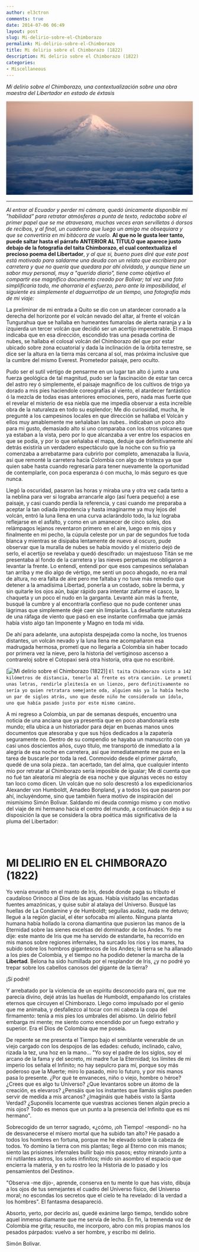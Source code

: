 ```yaml
---
author: el3ctron
comments: true
date: 2014-07-06 06:49
layout: post
slug: Mi-delirio-sobre-el-Chimborazo
permalink: Mi-delirio-sobre-el-Chimborazo
title: Mi delirio sobre el Chimborazo (1822)
description: Mi delirio sobre el Chimborazo (1822)
categories:
- Miscellaneous
---
```


*Mi delirio sobre el Chimborazo, una contextualización sobre una obra maestra del Libertador en estado de éxtasis*

[![Mi delirio sobre el Chimborazo (1822)](/wp-content/uploads/por_tema/vitacoradevuelo/chimborazo.jpg)](//el3ctron.github.io/Mi-delirio-sobre-el-Chimborazo "Mi delirio sobre el Chimborazo (1822)... [CLICK PARA ENTRAR AL ARTÍCULO]")

<!-- more -->
---
*Al entrar al Ecuador y perder mi cámara, quedó únicamente disponible mi "habilidad" para retratar atmósferas a punta de texto, redactaba sobre el primer papel que se me atravesara, muchas veces eran servilletas ó dorsos de recibos, y al final, un cuaderno que luego un amigo me obsequiara y que se convertiría en mi bitácora de vuelo.*
**Al que no le gusta leer tanto, puede saltar hasta el párrafo ANTERIOR AL TÍTULO que aparece justo debajo de la fotografía del taita Chimborazo, el cual contextualiza el precioso poema del Libertador**, *y al que si, bueno pues diré que este post está motivado para saldarme una deuda con un relato que escribiera por carretera y que no quería que quedara por ahí olvidado, y aunque tiene un sabor muy personal, muy a "querido diario", tiene como objetivo el compartir ese magnífico documento creado por Bolivar; tal vez una foto simplificaría todo, me ahorraría el esfuerzo, pero ante la imposibilidad, el siguiente es simplemente el daguerrotipo de un tiempo, una fotografía más de mi viaje:*

La preliminar de mi entrada a Quito se dio con un atardecer coronado a la derecha del horizonte por el volcán nevado del altar, al frente el volcán Tungurahua que se hallaba en humeantes fumarolas de alerta naranja y a la izquierda un tercer volcán que decidió ser un acertijo impenetrable. El mapa indicaba que en esa dirección, escondido tras una pesada cortina de nubes, se hallaba el colosal volcán del Chimborazo del que por estar ubicado sobre zona ecuatorial y dada la inclinación de la órbita terrestre, se dice ser la altura en la tierra más cercana al sol, mas próxima inclusive que la cumbre del mismo Everest. Prometedor paisaje, pero oculto.

Pudo ser el sutil vértigo de pensarme en un lugar tan alto ó junto a una fuerza geológica de tal magnitud, pudo ser la fascinación de estar tan cerca del astro rey ó simplemente, el paisaje magnífico de los cultivos de trigo ya dorado a mis pies haciendole coreografías al viento, el atardecer fantástico ó la mezcla de todas esas anteriores emociones, pero, nada mas fuerte que el revelar el misterio de esa niebla que me impedía observar a esta increíble obra de la naturaleza en todo su esplendor; Me dio curiosidad, mucha, le pregunté a los campesinos locales en que dirección se hallaba el Volcán y ellos muy amablemente me señalaban las nubes.. indicaban un poco alto para mi gusto, demasiado alto si uno comparaba con los otros volcanes que ya estaban a la vista, pero por lo que alcanzaba a ver entre los espacios en que se podía, y por lo que señalaba el mapa, deduje que definitivamente ahí detrás existiría un verdadero espectáculo que la noche con su frío ya comenzaba a arrebatarme para cubrirlo por completo, amenazaba la lluvia, así que remonté la carretera hacia Colombia con algo de tristeza ya que quien sabe hasta cuando regresaría para tener nuevamente la oportunidad de contemplarle, con poca esperanza ó con mucha, lo más seguro es que nunca.

Llegó la oscuridad, pasaron las horas y miraba una y otra vez cada tanto a la neblina para ver si lograba arrancarle algo (así fuera pequeño) a ese paisaje, y casi cuando perdía la referencia, y casi cuando me preparaba a aceptar la tan odiada impotencia y hasta imaginarme ya muy lejos del volcán, entró la luna llena en una curva aclarándolo todo, la luz lograba reflejarse en el asfalto, y como en un amanecer de cinco soles, dos relámpagos lejanos reventaron primero en el aire, luego en mis ojos y finalmente en mi pecho, la cúpula celeste por un par de segundos fue toda blanca y mientras se disipaba lentamente de nuevo al oscuro, pude observar que la muralla de nubes se había movido y el misterio dejó de serlo, el acertijo se revelaba y quedó descifrado: un majestuoso Titán se me presentaba al fondo de la carretera y las nieves perpetuas me obligaron a levantar la frente. Lo entendí, entendí por que esos campesinos señalaban tan arriba y me dio algo de vértigo, me sentí un poco ahogado, no era mal de altura, no era falta de aire pero me faltaba y no tuve más remedio que detener a la amadísima Libertad, ponerla a un costado, sobre la berma, y sin quitarle los ojos aún, bajar rápido para intentar zafarme el casco, la chaqueta y un poco el nudo en la garganta. Levanté aún más la frente, busqué la cumbre y al encontrarla confieso que no pude contener unas lágrimas que simplemente dejé caer sin limpiarlas. La desafiante naturaleza de una ráfaga de viento que pasó en ese instante confirmaba que jamás había visto algo tan Imponente y Magno en toda mi vida.

De ahí para adelante, una autopista despejada como la noche, los truenos distantes, un volcán nevado y la luna llena me acompañaron esa madrugada hermosa, prometí que no llegaría a Colombia sin haber tocado por primera vez la nieve, pero la historia del vertiginoso ascenso a contrareloj sobre el Cotopaxi será otra historia, otra que no escribiré.

[![Mi delirio sobre el Chimborazo (1822)](http://upload.wikimedia.org/wikipedia/commons/7/7c/Volc%C3%A1n_Chimborazo_desde_Guayaquil%2C_Ecuador.jpg)]
```El taita Chimborazo visto a 142 kilómetros de distancia, tenerlo al frente es otra canción. Le prometí unas letras, rendirle pleitesía en un lienzo, pero definitivamente no sería yo quien retratara semejante oda, alguien más ya lo había hecho un par de siglos atrás, uno que desde niño he considerado un ídolo, uno que había pasado justo por este mismo camino.```

A mi regreso a Colombia, un par de semanas después, encuentro una noticia de una anciana que ya presentía que en poco abandonaría este mundo; ella ubica a un historiador para dejar en buenas manos unos documentos que atesoraba y que sus hijos dedicados a la zapatería seguramente no. Dentro de su compendio se hayaba un manuscrito con ya casi unos doscientos años, cuyo título, me transportó de inmediato a la alegría de esa noche en carretera, así que inmediatamente me puse en la tarea de buscarle por toda la red. Conmovido desde el primer párrafo, quedé de una sola pieza.. tan acertado, tan del alma, que cualquier intento mío por retratar al Chimborazo sería imposible de igualar; Me dí cuenta que no fué tan aleatoria mi alegría de esa noche y que algunas veces no estoy tan loco como dicen. Un volcán que no solo descrestó a los expedicionarios Alexander von Humboldt, Amadeo Bonpland, y a todos los que pasaron por ahí, incluyéndome, sino que también fuera motivo de inspiración del mismísimo Simón Bolivar. Saldando mi deuda conmigo mismo y con motivo del viaje de mi hermano hacia el centro del mundo, a continuación dejo a su disposición la que se considera la obra poética más significativa de la pluma del Libertador:


<br><br>

# MI DELIRIO EN EL CHIMBORAZO (1822)

Yo venía envuelto en el manto de Iris, desde donde paga su tributo el caudaloso Orinoco al Dios de las aguas. Había visitado las encantadas fuentes amazónicas, y quise subir al atalaya del Universo. Busqué las huellas de La Condamine y de Humboldt; seguílas audaz, nada me detuvo; llegué a la región glacial, el éter sofocaba mi aliento. Ninguna planta humana había hollado la corona diamantina que pusieron las manos de la Eternidad sobre las sienes excelsas del dominador de los Andes. Yo me dije: este manto de Iris que me ha servido de estandarte, ha recorrido en mis manos sobre regiones infernales, ha surcado los ríos y los mares, ha subido sobre los hombros gigantescos de los Andes; la tierra se ha allanado a los pies de Colombia, y el tiempo no ha podido detener la marcha de la **Libertad**. Belona ha sido humillada por el resplandor de Iris, ¿y no podré yo trepar sobre los cabellos canosos del gigante de la tierra?

¡Sí podré!

Y arrebatado por la violencia de un espíritu desconocido para mí, que me parecía divino, dejé atrás las huellas de Humboldt, empañando los cristales eternos que circuyen el Chimborazo. Llego como impulsado por el genio que me animaba, y desfallezco al tocar con mi cabeza la copa del firmamento: tenía a mis pies los umbrales del abismo.
Un delirio febril embarga mi mente; me siento como encendido por un fuego extraño y superior. Era el Dios de Colombia que me poseía.


De repente se me presenta el Tiempo bajo el semblante venerable de un viejo cargado con los despojos de las edades: ceñudo, inclinado, calvo, rizada la tez, una hoz en la mano…
"Yo soy el padre de los siglos, soy el arcano de la fama y del secreto, mi madre fue la Eternidad; los límites de mi imperio los señala el Infinito; no hay sepulcro para mí, porque soy más poderoso que la Muerte; miro lo pasado, miro lo futuro, y por mis manos pasa lo presente. ¿Por qué te envaneces, niño o viejo, hombre o héroe? ¿Crees que es algo tu Universo? ¿Que levantaros sobre un átomo de la creación, es elevaros? ¿Pensáis que los instantes que llamáis siglos pueden servir de medida a mis arcanos? ¿Imagináis que habéis visto la Santa Verdad? ¿Suponéis locamente que vuestras acciones tienen algún precio a mis ojos? Todo es menos que un punto a la presencia del Infinito que es mi hermano".


Sobrecogido de un terror sagrado, «¿cómo, ¡oh Tiempo! -respondí- no ha de desvanecerse el mísero mortal que ha subido tan alto? He pasado a todos los hombres en fortuna, porque me he elevado sobre la cabeza de todos. Yo domino la tierra con mis plantas; llego al Eterno con mis manos; siento las prisiones infernales bullir bajo mis pasos; estoy mirando junto a mí rutilantes astros, los soles infinitos; mido sin asombro el espacio que encierra la materia, y en tu rostro leo la Historia de lo pasado y los pensamientos del Destino».


"Observa -me dijo-, aprende, conserva en tu mente lo que has visto, dibuja a los ojos de tus semejantes el cuadro del Universo físico, del Universo moral; no escondas los secretos que el cielo te ha revelado: di la verdad a los hombres".
El fantasma desapareció.


Absorto, yerto, por decirlo así, quedé exánime largo tiempo, tendido sobre aquel inmenso diamante que me servía de lecho. En fin, la tremenda voz de Colombia me grita; resucito, me incorporo, abro con mis propias manos los pesados párpados: vuelvo a ser hombre, y escribo mi delirio.

Simón Bolivar.


<br><br><br>
